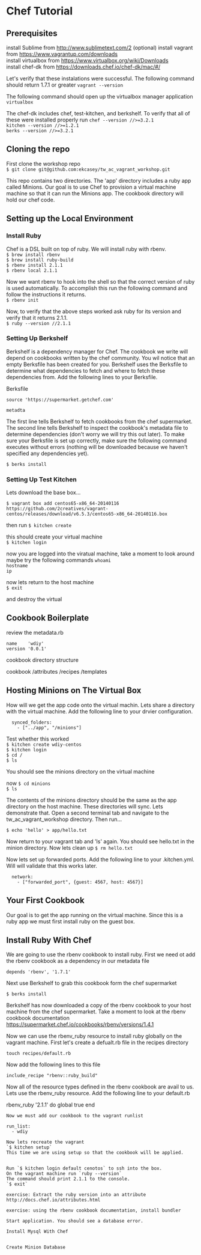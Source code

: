 Chef Tutorial
=============


Prerequisites
----------------------------
install Sublime from http://www.sublimetext.com/2 (optional)
install vagrant from https://www.vagrantup.com/downloads  
install virtualbox from https://www.virtualbox.org/wiki/Downloads  
install chef-dk from https://downloads.chef.io/chef-dk/mac/#/

Let's verify that these instalations were successful. The following command should return 1.7.1 or greater
`vagrant --version `

The following command should open up the virtualbox manager application 
`virtualbox`  

The chef-dk includes chef, test-kitchen, and berkshelf. To verify that all of these were installed properly run
`chef --version //>=3.2.1`  
`kitchen --version //>=1.2.1`  
`berks --version //>=3.2.1`  


Cloning the repo
----------------

First clone the workshop repo    
`$ git clone git@github.com:ekcasey/tw_ac_vagrant_workshop.git`    

This repo contains two directories. The 'app' directory includes a ruby app called Minions. Our goal is to use Chef to provision a virtual machine machine so that it can run the Minions app. The cookbook directory will hold our chef code.


Setting up the Local Environment
----------------------------

### Install Ruby

Chef is a DSL built on top of ruby. We will install ruby with rbenv.     
`$ brew install rbenv`  
`$ brew install ruby-build`  
`$ rbenv install 2.1.1`  
`$ rbenv local 2.1.1`  

Now we want rbenv to hook into the shell so that the correct version of ruby is used automatically. To accomplish this run the following command and follow the instructions it returns.  
`$ rbenv init`  

Now, to verify that the above steps worked ask ruby for its version and verify that it returns 2.1.1.  
`$ ruby --version //2.1.1`


### Setting Up Berkshelf  

Berkshelf is a dependency manager for Chef. The cookbook we write will depend on cookbooks written by the chef community. You wil notice that an empty Berksfile has been created for you. Berkshelf uses the Berksfile to determine what dependencies to fetch and where to fetch these dependencies from. Add the following lines to your Berksfile.  

Berksfile

```
source 'https://supermarket.getchef.com'

metadta
```

The first line tells Berkshelf to fetch cookbooks from the chef supermarket. The second line tells Berkshelf to inspect the cookbook's metadata file to determine dependencies (don't worry we will try this out later). To make sure your Berksfile is set up correctly, make sure the following command executes without errors (nothing will be downloaded because we haven't specified any dependencies yet).

`$ berks install`

###  Setting Up Test Kitchen

Lets download the base box...

`$ vagrant box add centos65-x86_64-20140116 https://github.com/2creatives/vagrant-centos/releases/download/v6.5.3/centos65-x86_64-20140116.box  `

then run
`$ kitchen create`  

this should create your virtual machine  
`$ kitchen login`  

now you are logged into the viratual machine, take a moment to look around  
maybe try the following commands 
`whoami`  
`hostname`  
`ip`  

now lets return to the host machine  
`$ exit`  

and destroy the virtual


Cookbook Boilerplate
--------------------
review the metadata.rb

```
name    'wdiy'
version '0.0.1'
```

cookbook directory structure

cookbook
/attributes
/recipes
/templates



Hosting Minions on The Virtual Box
----------------------------------
How will we get the app code onto the virtual machin. Lets share a directory with the virtual machine. Add the following line to your drvier configuration.
```
  synced_folders:
    - ["../app", "/minions"]
```  

Test whether this worked  
`$ kitchen create wdiy-centos`  
`$ kitchen login`    
`$ cd /`  
`$ ls`

You should see the minions directory on the virtual machine  

now 
`$ cd minions`  
`$ ls`

The contents of the minions directory should be the same as the app directory on the host machine. These directories will sync. Lets demonstrate that. Open a second terminal tab and navigate to the tw_ac_vagrant_workshop directory. Then run...

`$ echo 'hello' > app/hello.txt`

Now return to your vagrant tab and 'ls' again. You should see hello.txt in the minion directory. Now lets clean up 
`$ rm hello.txt`

Now lets set up forwarded ports. Add the following line to your .kitchen.yml. Will will validate that this works later.

```
  network:
    - ["forwarded_port", {guest: 4567, host: 4567}]
```

Your First Cookbook
-------------------


Our goal is to get the app running on the virtual machine. Since this is a ruby app we must first install ruby on the guest box.

Install Ruby With Chef
----------------------  

We are going to use the rbenv cookbook to install ruby. First we need ot add the rbenv cookbook as a dependency in our metadata file 

`depends 'rbenv', '1.7.1'`

Next use Berkshelf to grab this cookbook form the chef supermarket

`$ berks install`

Berkshelf has now downloaded a copy of the rbenv cookbook to your host machine from the chef supermarket. Take a moment to look at the rbenv cookbook documentation https://supermarket.chef.io/cookbooks/rbenv/versions/1.4.1

Now we can use the rbenv_ruby resource to install ruby globally on the vagrant machine. First let's create a defualt.rb file in the recipes directory

`touch recipes/default.rb`

Now add the following lines to this file

```
include_recipe "rbenv::ruby_build"
```

Now all of the resource types defined in the rbenv cookbook are avail to us. Lets use the rbenv_ruby resource. Add the following line to your default.rb

rbenv_ruby '2.1.1' do
  global true
end
```
Now we must add our cookbook to the vagrant runlist
```
    run_list:
      - wdiy
```
Now lets recreate the vagrant
`$ kitchen setup`
This time we are using setup so that the cookbook will be applied.


Run `$ kitchen login default cenotos` to ssh into the box.  
On the vagrant machine run `ruby --version`  
The command should print 2.1.1 to the console.  
`$ exit`  

exercise: Extract the ruby version into an attribute
http://docs.chef.io/attributes.html  

exercise: using the rbenv cookbook documentation, install bundler  

Start application. You should see a database error.

Install Mysql With Chef


Create Minion Database  








